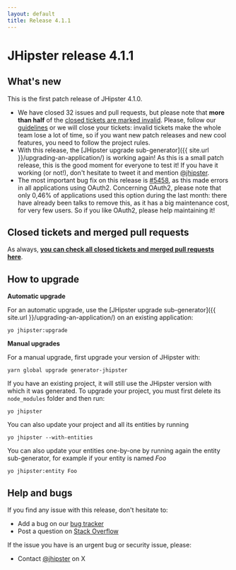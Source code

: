```yaml
---
layout: default
title: Release 4.1.1
---
```


JHipster release 4.1.1
==================

What's new
----------

This is the first patch release of JHipster 4.1.0.

- We have closed 32 issues and pull requests, but please note that **more than half** of the [closed tickets are marked invalid](https://github.com/jhipster/generator-jhipster/issues?q=is%3Aissue+milestone%3A4.1.1+is%3Aclosed). Please, follow our [guidelines](https://github.com/jhipster/generator-jhipster/blob/master/CONTRIBUTING.md) or we will close your tickets: invalid tickets make the whole team lose a lot of time, so if you want new patch releases and new cool features, you need to follow the project rules.
- With this release, the [JHipster upgrade sub-generator]({{ site.url }}/upgrading-an-application/) is working again! As this is a small patch release, this is the good moment for everyone to test it! If you have it working (or not!), don't hesitate to tweet it and mention [@jhipster](https://twitter.com/jhipster).
- The most important bug fix on this release is [#5458](https://github.com/jhipster/generator-jhipster/pull/5458), as this made errors in all applications using OAuth2. Concerning OAuth2, please note that only 0,46% of applications used this option during the last month: there have already been talks to remove this, as it has a big maintenance cost, for very few users. So if you like OAuth2, please help maintaining it!

Closed tickets and merged pull requests
------------
As always, __[you can check all closed tickets and merged pull requests here](https://github.com/jhipster/generator-jhipster/issues?q=milestone%3A4.1.1+is%3Aclosed)__.

How to upgrade
------------

**Automatic upgrade**

For an automatic upgrade, use the [JHipster upgrade sub-generator]({{ site.url }}/upgrading-an-application/) on an existing application:

```
yo jhipster:upgrade
```

**Manual upgrades**

For a manual upgrade, first upgrade your version of JHipster with:

```
yarn global upgrade generator-jhipster
```

If you have an existing project, it will still use the JHipster version with which it was generated.
To upgrade your project, you must first delete its `node_modules` folder and then run:

```
yo jhipster
```

You can also update your project and all its entities by running

```
yo jhipster --with-entities
```

You can also update your entities one-by-one by running again the entity sub-generator, for example if your entity is named _Foo_

```
yo jhipster:entity Foo
```

Help and bugs
--------------

If you find any issue with this release, don't hesitate to:

- Add a bug on our [bug tracker](https://github.com/jhipster/generator-jhipster/issues?state=open)
- Post a question on [Stack Overflow](http://stackoverflow.com/tags/jhipster/info)

If the issue you have is an urgent bug or security issue, please:

- Contact [@jhipster](https://twitter.com/jhipster) on X
